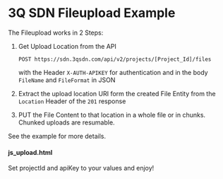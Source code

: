 # 3Q SDN Fileupload Example

The Fileupload works in 2 Steps:

1. Get Upload Location from the API
    
    `POST https://sdn.3qsdn.com/api/v2/projects/[Project_Id]/files`
    
    with the Header `X-AUTH-APIKEY` for authentication and in the body `FileName` and `FileFormat` in JSON

2. Extract the upload location URI form the created File Entity from the `Location` Header of the `201` response

3. PUT the File Content to that location in a whole file or in chunks. Chunked uploads are resumable.

See the example for more details.

#### js_upload.html
Set projectId and apiKey to your values and enjoy!
